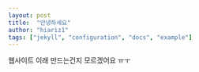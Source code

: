 ```yaml
---
layout: post
title:  "안녕하세요"
author: "hiariz1"
tags: ["jekyll", "configuration", "docs", "example"]
---
```


웹사이트 이래 만드는건지 모르겠어요
ㅠㅜ
